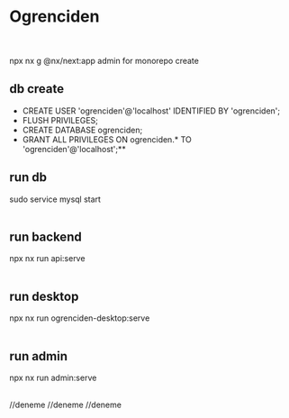 # Ogrenciden  <br /><br />
npx nx g @nx/next:app admin   for monorepo create

## db create <br />
- CREATE USER 'ogrenciden'@'localhost' IDENTIFIED BY 'ogrenciden';
- FLUSH PRIVILEGES;
- CREATE DATABASE ogrenciden;
- GRANT ALL PRIVILEGES ON ogrenciden.* TO 'ogrenciden'@'localhost';**

## run  db <br />
sudo service mysql start <br /> <br />

## run backend  <br />
npx nx run api:serve <br /><br />

## run desktop <br />
npx nx run ogrenciden-desktop:serve <br /><br />

## run admin <br />
npx nx run admin:serve <br /><br />

//deneme
//deneme
//deneme

